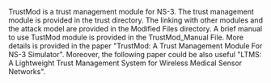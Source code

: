 TrustMod is a trust management module for NS-3. The trust management module is provided in the trust directory. The linking with other modules and the attack model are provided in the Modified Files directory. A brief manual to use TustMod module is provided in the TrustMod_Manual File.
More details is provided in the paper "TrustMod: A Trust Management Module For NS-3 Simulator". Moreover, the following paper could be also useful "LTMS: A Lightweight Trust Management System for Wireless Medical Sensor Networks".

